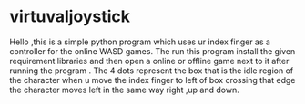 # virtuvaljoystick
Hello ,this is a simple python program which uses ur index finger as a controller for the online WASD games.
The run this program install the given requirement libraries and then open a online or offline game next to it after running the program .
The 4 dots represent the box that is the idle region of the character when u move the index finger to left of box crossing that edge the character moves left in the same way right ,up and down.
